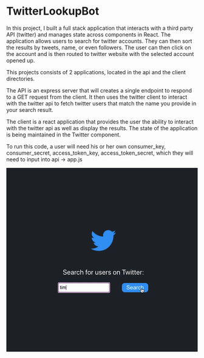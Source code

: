 # TwitterLookupBot

In this project, I built a full stack application that interacts with a third party API (twitter) and manages state across components in React. The application allows users to search for twitter accounts. They can then sort the results by tweets, name, or even followers. The user can then click on the account and is then routed to twitter website with the selected account opened up.

This projects consists of 2 applications, located in the api and the client directories. 

The API is an express server that will creates a single endpoint to respond to a GET request from the client. It then uses the twitter client to interact with the twitter api to fetch twitter users that match the name you provide in your search result.

The client is a react application that provides the user the ability to interact with the twitter api as well as display the results. The state of the application is being maintained in the Twitter component.

To run this code, a user will need his or her own consumer_key, consumer_secret, access_token_key, access_token_secret, which they will need to input into api -> app.js

![](images/Screen%20Shot%202020-09-02%20at%209.01.52%20PM.png)

